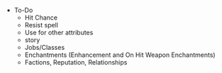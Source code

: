 * To-Do
    * Hit Chance
    * Resist spell
    * Use for other attributes
    * story
    * Jobs/Classes
    * Enchantments (Enhancement and On Hit Weapon Enchantments)
    * Factions, Reputation, Relationships